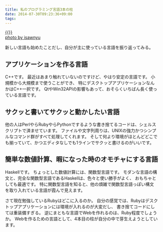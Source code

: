 ```yaml
---
title: 私のプログラミング言語3本の柱
date: 2014-07-30T09:23:36+09:00
tags: 
---
```


[{{<img src="http://farm6.staticflickr.com/5297/5456498539_e056df92b3.jpg" alt="">}}](http://www.flickr.com/photos/34561917@N04/5456498539)  
[photo by isawnyu](http://www.flickr.com/photos/34561917@N04/5456498539)

新しい言語も始めたことだし、自分が主に使っている言語を振り返ってみる。

## アプリケーションを作る言語

C\+\+です。
最近はあまり触れていないのですけど、やはり安定の言語です。
小規模から大規模まで使うことができ、
特にデスクトップアプリケーションなんかはC\+\+一択です。
QtやWin32APIの影響もあって、おそらくいちばん長く使っている言語です。

## サクッと書いてサクッと動かしたい言語

他の人はPerlやらRubyやらPythonでするような書き捨てるコードは、シェルスクリプトで済ませています。
ファイルや文字列周りは、UNIXの強力かつシンプルなコマンド群がすべて処理してくれます。
そして何より環境がほとんどどこでも揃っていて、かつエディタなしでも1ラインでサクッと書けるのがいいです。

## 簡単な数値計算、暇になった時のオモチャにする言語

Haskellです。
ちょっとした数値計算には、関数型言語です。
モダンな言語の構文と、完全な関数型言語であるHaskellは、色々と使い勝手がよく、
おもちゃとしても最適です。
特に関数型言語を知ると、他の煩雑で関数型言語っぽい構文を取り入れている言語が霞んで見えます。

  


さて現在勉強しているRubyはどこに入るのか。
自分の感覚では、Rubyはデスクトップアプリケーションには環境が入れるのが大変だし、
書き捨てコードにしては重装備すぎる。
逆にまともな言語でWebを作れるのは、Ruby程度でしょうか。
Webを作るための言語として、4本目の柱が自分の中で芽生えようとしています。

